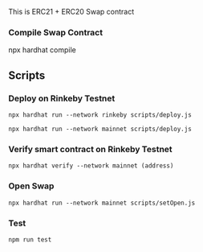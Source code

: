 This is ERC21 + ERC20 Swap contract

### Compile Swap Contract
npx hardhat compile

## Scripts

### Deploy on Rinkeby Testnet

```
npx hardhat run --network rinkeby scripts/deploy.js

npx hardhat run --network mainnet scripts/deploy.js

```

### Verify smart contract on Rinkeby Testnet
```
npx hardhat verify --network mainnet (address)
```

### Open Swap
```
npx hardhat run --network mainnet scripts/setOpen.js
```

### Test

```
npm run test
```

